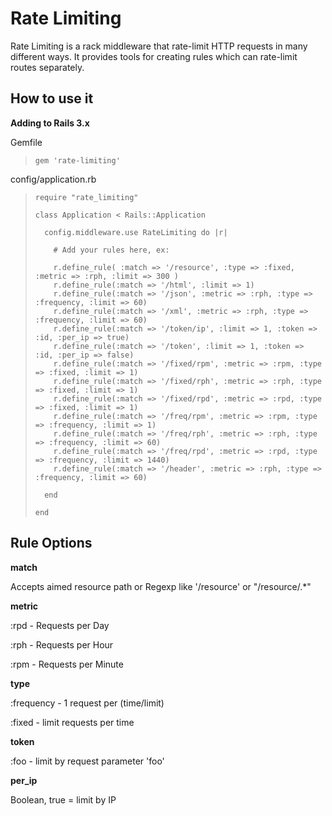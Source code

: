 Rate Limiting
===============

Rate Limiting is a rack middleware that rate-limit HTTP requests in many different ways. 
It provides tools for creating rules which can rate-limit routes separately.



How to use it
----------------

**Adding to Rails 3.x**

Gemfile

>     gem 'rate-limiting'

config/application.rb

>     require "rate_limiting"
>
>     class Application < Rails::Application
>
>       config.middleware.use RateLimiting do |r|
>
>         # Add your rules here, ex:
>
>         r.define_rule( :match => '/resource', :type => :fixed, :metric => :rph, :limit => 300 )
>         r.define_rule(:match => '/html', :limit => 1)  
>         r.define_rule(:match => '/json', :metric => :rph, :type => :frequency, :limit => 60)
>         r.define_rule(:match => '/xml', :metric => :rph, :type => :frequency, :limit => 60)
>         r.define_rule(:match => '/token/ip', :limit => 1, :token => :id, :per_ip => true)
>         r.define_rule(:match => '/token', :limit => 1, :token => :id, :per_ip => false)
>         r.define_rule(:match => '/fixed/rpm', :metric => :rpm, :type => :fixed, :limit => 1)
>         r.define_rule(:match => '/fixed/rph', :metric => :rph, :type => :fixed, :limit => 1)
>         r.define_rule(:match => '/fixed/rpd', :metric => :rpd, :type => :fixed, :limit => 1)
>         r.define_rule(:match => '/freq/rpm', :metric => :rpm, :type => :frequency, :limit => 1)
>         r.define_rule(:match => '/freq/rph', :metric => :rph, :type => :frequency, :limit => 60)
>         r.define_rule(:match => '/freq/rpd', :metric => :rpd, :type => :frequency, :limit => 1440)
>         r.define_rule(:match => '/header', :metric => :rph, :type => :frequency, :limit => 60)
>
>       end
>
>     end


Rule Options
----------------

**match**

Accepts aimed resource path or Regexp like '/resource' or "/resource/.*"

**metric**

:rpd  -  Requests per Day

:rph  -  Requests per Hour

:rpm  -  Requests per Minute

**type**

:frequency  -  1 request per (time/limit)

:fixed - limit requests per time

**token**

:foo - limit by request parameter 'foo'

**per_ip**

Boolean, true = limit by IP

